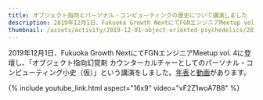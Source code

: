 ```yaml
---
title: オブジェクト指向とパーソナル・コンピューティングの歴史について講演しました
description: 2019年12月1日、Fukuoka Growth NextにてFGNエンジニアMeetup vol. 4に登壇し、「オブジェクト指向幻覚剤 カウンターカルチャーとしてのパーソナル・コンピューティング小史（仮）」という講演をしました。
thumbnail: /assets/activity/2019-12-01-object-oriented-psychedelics/2019-12-01-object-oriented-psychedelics.png
---
```


2019年12月1日、Fukuoka Growth NextにてFGNエンジニアMeetup vol. 4に登壇し、「オブジェクト指向幻覚剤 カウンターカルチャーとしてのパーソナル・コンピューティング小史（仮）」という講演をしました。[年表](https://www.evernote.com/l/AAeQBA7OY_tM6L8G0O3pCycFl8A6jAEA2VY)と[動画](https://youtu.be/vF2Z1woA7B8)があります。

{% include youtube_link.html aspect="16x9" video="vF2Z1woA7B8" %}
